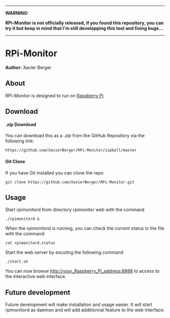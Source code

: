 ***
**WARNING:**

**RPi-Monitor is not officially released, if you found this repository, you can try it but keep in mind that I'm still developping this tool and fixing bugs...**
***

# RPi-Monitor

**Author:** Xavier Berger

## About

RPi-Monitor is designed to run on [Raspberry Pi](http://raspberrypi.org). 

## Download

#### .zip Download

You can download this as a _.zip_ from the GitHub Repository via the following link: 

	https://github.com/XavierBerger/RPi-Monitor/zipball/master

#### Git Clone

If you have Git installed you can clone the repo

	git clone https://github.com/XavierBerger/RPi-Monitor.git

## Usage

Start rpimonitord from directory rpimonitor web with the command

	./rpimonitord &

When the rpimonitord is running, you can check the current status in the file with the command:

	cat rpimonitord.status

Start the web server by excuting the following command 

	./start.sh

You can now browse <http://your_Raspberry_Pi_address:8888> to access to the interactive web interface.

## Future development

Future development will make installation and usage easier. It will start rpimonitord as daemon and will add additionnal feature to the web interface.
